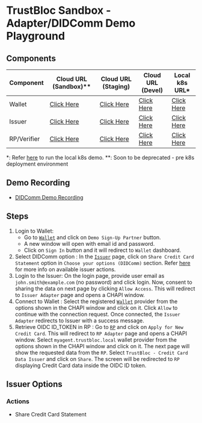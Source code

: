 # TrustBloc Sandbox - Adapter/DIDComm Demo Playground

## Components
| Component   | Cloud URL (Sandbox)**                                     | Cloud URL (Staging)                                     | Cloud URL (Devel)                                     | Local k8s URL*                                        |
|-------------|-----------------------------------------------------------|---------------------------------------------------------|-------------------------------------------------------|-------------------------------------------------------|
| Wallet      | [Click Here](https://wallet.sandbox.trustbloc.dev)         | [Click Here](https://wallet.stg.trustbloc.dev)      | [Click Here](https://wallet.dev.trustbloc.dev)      | [Click Here](https://wallet.local.trustbloc.dev)      |
| Issuer      | [Click Here](https://demo-issuer.sandbox.trustbloc.dev)   | [Click Here](https://demo-issuer.stg.trustbloc.dev) | [Click Here](https://demo-issuer.dev.trustbloc.dev) | [Click Here](https://demo-issuer.local.trustbloc.dev) |
| RP/Verifier | [Click Here](https://demo-rp.sandbox.trustbloc.dev) | [Click Here](https://demo-rp.stg.trustbloc.dev)     | [Click Here](https://demo-rp.dev.trustbloc.dev)     | [Click Here](https://demo-rp.local.trustbloc.dev)     |

*: Refer [here](./../../README.md#deployment) to run the local k8s demo.
**: Soon to be deprecated - pre k8s deployment environment

## Demo Recording
- [DIDComm Demo Recording](https://www.youtube.com/watch?v=yDCIGiNeFrI&feature=youtu.be) 

## Steps
1. Login to Wallet:
   - Go to [`Wallet`](#components) and click on `Demo Sign-Up Partner` button.
   - A new window will open with email id and password. 
   - Click on `Sign In` button and it will redirect to `Wallet` dashboard.
1. Select DIDComm option : In the [`Issuer`](#components) page, click on `Share Credit Card Statement` option in `Choose your options (DIDComm)` 
section. Refer [here](#issuer-options) for more info on available issuer actions.
1. Login to the Issuer: On the login page, provide user email as `john.smith@example.com` (no password) and click login. Now, consent to sharing the 
data on next page by clicking `Allow Access`. This will redirect to `Issuer Adapter` page and opens a CHAPI window.
1. Connect to Wallet : Select the registered [`Wallet`](#components) provider from the options shown in the CHAPI window and click on it. Click `Allow` to continue with the 
connection request. Once connected, the `Issuer Adapter` redirects to Issuer with a success message.
1. Retrieve OIDC ID_TOKEN in RP : Go to [`RP`](#components) and click on `Apply for New Credit Card`. This will redirect to `RP Adapter` page and 
opens a CHAPI window. Select `myagent.trustbloc.local` wallet provider from the options shown in the CHAPI window and click on it. The next page will 
show the requested data from the `RP`. Select `TrustBloc - Credit Card Data Issuer` and click on `Share`. The screen will be redirected to `RP` displaying 
Credit Card data inside the OIDC ID token.  

## Issuer Options
### Actions
- Share Credit Card Statement
